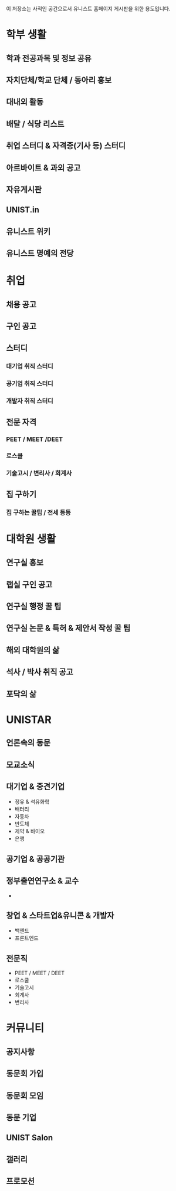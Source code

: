 이 저장소는 사적인 공간으로서 유니스트 홈페이지 게시판을 위한 용도입니다.


# 학부 생활

## 학과 전공과목 및 정보 공유

## 자치단체/학교 단체 / 동아리 홍보

## 대내외 활동

## 배달 / 식당 리스트

## 취업 스터디 & 자격증(기사 등) 스터디

## 아르바이트 & 과외 공고

## 자유게시판

## UNIST.in

## 유니스트 위키

## 유니스트 명예의 전당

# 취업

## 채용 공고

## 구인 공고

## 스터디

### 대기업 취직 스터디

### 공기업 취직 스터디

### 개발자 취직 스터디

## 전문 자격

### PEET / MEET /DEET

### 로스쿨

### 기술고시 / 변리사 / 회계사

## 집 구하기

### 집 구하는 꿀팁 / 전세 등등

# 대학원 생활

## 연구실 홍보

## 랩실 구인 공고

## 연구실 행정 꿀 팁

## 연구실 논문 & 특허 & 제안서 작성 꿀 팁

## 해외 대학원의 삶

## 석사 / 박사 취직 공고

## 포닥의 삶

# UNISTAR

## 언론속의 동문

## 모교소식

## 대기업 & 중견기업

- 정유 & 석유화학
- 배터리
- 자동차
- 반도체
- 제약 & 바이오
- 은행

## 공기업 & 공공기관

## 정부출연연구소 & 교수

- 

## 창업 & 스타트업&유니콘 & 개발자

- 백엔드
- 프론트엔드

## 전문직

- PEET / MEET / DEET
- 로스쿨
- 기술고시
- 회계사
- 변리사

# 커뮤니티

## 공지사항

## 동문회 가입

## 동문회 모임

## 동문 기업

## UNIST Salon

## 갤러리

## 프로모션